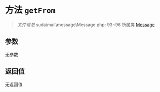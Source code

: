 # 方法 `getFrom`

> *文件信息* suda\mail\message\Message.php: 93~96
> 所属类 [Message](../Message.md)




## 参数


无参数


## 返回值

无返回值
